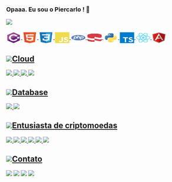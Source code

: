 ### Opaaa. Eu sou o Piercarlo ! 👋

<div>
  
  <a href="https://github.com/PiercarloA">
  <img height="180em" src="https://github-readme-stats.vercel.app/api?username=PiercarloA&show_icons=true&theme=dracula&include_all_commits=true&count_private=true"/>
  
</div>

<div style="display: inline_block"><br>

  <img align="center" alt="PiercarloA-Csharp" height="30" width="40" src="https://raw.githubusercontent.com/devicons/devicon/master/icons/csharp/csharp-original.svg">
  <img align="center" alt="PiercarloA-HTML" height="30" width="40" src="https://raw.githubusercontent.com/devicons/devicon/master/icons/html5/html5-original.svg">
  <img align="center" alt="PiercarloA-CSS" height="30" width="40" src="https://raw.githubusercontent.com/devicons/devicon/master/icons/css3/css3-original.svg">
  <img align="center" alt="PiercarloA-Js" height="30" width="40" src="https://raw.githubusercontent.com/devicons/devicon/master/icons/javascript/javascript-plain.svg">
  <img align="center" alt="PiercarloA-Php" height="30" width="40" src="https://raw.githubusercontent.com/devicons/devicon/master/icons/php/php-plain.svg">
  <img align="center" alt="PiercarloA-CakePhp" height="30" width="40" src="https://raw.githubusercontent.com/devicons/devicon/master/icons/cakephp/cakephp-plain.svg">
  <img align="center" alt="PiercarloA-Python" height="30" width="40" src="https://raw.githubusercontent.com/devicons/devicon/master/icons/python/python-original.svg">
  <img align="center" alt="PiercarloA-Ts" height="30" width="40" src="https://raw.githubusercontent.com/devicons/devicon/master/icons/typescript/typescript-plain.svg">
  <img align="center" alt="PiercarloA-React" height="30" width="40" src="https://raw.githubusercontent.com/devicons/devicon/master/icons/react/react-original.svg">
  <img align="center" alt="PiercarloA-Angular" height="30" width="40" src="https://raw.githubusercontent.com/devicons/devicon/master/icons/angularjs/angularjs-original.svg">

</div>

<div>

  ## <img src="https://github.githubassets.com/images/icons/emoji/unicode/2601.png">Cloud
  
  <img src="https://img.shields.io/badge/microsoft%20azure-0089D6?style=for-the-badge&logo=microsoft-azure&logoColor=white">
  <img src="https://img.shields.io/badge/Azure_DevOps-0078D7?style=for-the-badge&logo=azure-devops&logoColor=white">
  <img src="https://img.shields.io/badge/Azure_Functions-0062AD?style=for-the-badge&logo=azure-functions&logoColor=white">
  <img src="https://img.shields.io/badge/Sonar%20cloud-F3702A?style=for-the-badge&logo=sonarcloud&logoColor=white">
  
</div>

  ## <img src="https://github.githubassets.com/images/icons/emoji/unicode/26a1.png">Database
  
  <img src="https://img.shields.io/badge/Microsoft%20SQL%20Server-CC2927?style=for-the-badge&logo=microsoft%20sql%20server&logoColor=white">
  <img src="https://img.shields.io/badge/MySQL-005C84?style=for-the-badge&logo=mysql&logoColor=white">
  
<div> 

   ## <img src="https://github.githubassets.com/images/icons/emoji/unicode/1f4b2.png">Entusiasta de criptomoedas
   
  <img src="https://img.shields.io/badge/Binance-FCD535?style=for-the-badge&logo=binance&logoColor=white">
  <img src="https://img.shields.io/badge/Bitcoin-000000?style=for-the-badge&logo=bitcoin&logoColor=white">
  <img src="https://img.shields.io/badge/Ethereum-3C3C3D?style=for-the-badge&logo=Ethereum&logoColor=white">
  <img src="https://img.shields.io/badge/Xrp-black?style=for-the-badge&logo=xrp&logoColor=white">
  <img src="https://img.shields.io/badge/chainlink-375BD2?style=for-the-badge&logo=chainlink&logoColor=white">
  <img src="https://img.shields.io/badge/dogecoin-C2A633?style=for-the-badge&logo=dogecoin&logoColor=white">

</div>

<div>

  ## <img src="https://github.githubassets.com/images/icons/emoji/unicode/1f4f1.png">Contato
  
  <a href="mailto:piercarloalves@gmail.com"><img src="https://img.shields.io/badge/-Gmail-%23333?style=for-the-badge&logo=gmail&logoColor=white" target="_blank"></a>
  <a href="https://www.instagram.com/piercarloalves" target="_blank"><img src="https://img.shields.io/badge/-Instagram-%23E4405F?style=for-the-badge&logo=instagram&logoColor=white" target="_blank"></a>
  <a href="https://www.linkedin.com/in/piercarlo-alves-silva-239407171" target="_blank"><img src="https://img.shields.io/badge/-LinkedIn-%230077B5?style=for-the-badge&logo=linkedin&logoColor=white" target="_blank"></a>
  <a href="https://www.twitch.tv/pier_dred" target="_blank"><img src="https://img.shields.io/badge/Twitch-9146FF?style=for-the-badge&logo=twitch&logoColor=white" target="_blank"></a>
  
</div>
